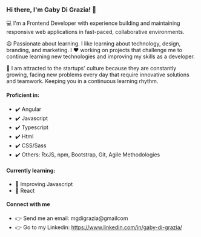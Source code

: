 ### Hi there, I'm Gaby Di Grazia! 👋

:computer: I'm a Frontend Developer with experience building and maintaining responsive web applications in fast-paced, collaborative environments. 

:smiley: Passionate about learning. I like learning about technology, design, branding, and marketing. I ❤️ working on projects that challenge me to continue learning new technologies and improving my skills as a developer.

:rocket: I am attracted to the startups' culture because they are constantly growing, facing new problems every day that require innovative solutions and teamwork. Keeping you in a continuous learning rhythm.

#### Proficient in:
- :heavy_check_mark: Angular
- :heavy_check_mark: Javascript
- :heavy_check_mark: Typescript
- :heavy_check_mark: Html
- :heavy_check_mark: CSS/Sass
- :heavy_check_mark: Others: RxJS, npm, Bootstrap, Git, Agile Methodologies

#### Currently learning:
- :telescope: Improving Javascript
- :telescope: React

#### Connect with me
- 👉 Send me an email: mgdigrazia@gmailcom
- 👉 Go to my Linkedin: https://www.linkedin.com/in/gaby-di-grazia/
